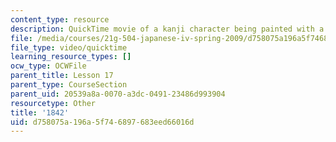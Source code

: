 ```yaml
---
content_type: resource
description: QuickTime movie of a kanji character being painted with a brush.
file: /media/courses/21g-504-japanese-iv-spring-2009/d758075a196a5f746897683eed66016d_1842.mov
file_type: video/quicktime
learning_resource_types: []
ocw_type: OCWFile
parent_title: Lesson 17
parent_type: CourseSection
parent_uid: 20539a8a-0070-a3dc-0491-23486d993904
resourcetype: Other
title: '1842'
uid: d758075a-196a-5f74-6897-683eed66016d
---
```

